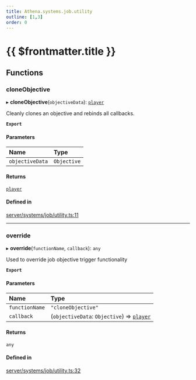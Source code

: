 ```yaml
---
title: Athena.systems.job.utility
outline: [1,3]
order: 0
---
```


# {{ $frontmatter.title }}


## Functions

### cloneObjective

▸ **cloneObjective**(`objectiveData`): [`player`](server_config.md#player)

Cleanly clones an objective and rebinds all callbacks.

**`Export`**

#### Parameters

| Name | Type |
| :------ | :------ |
| `objectiveData` | `Objective` |

#### Returns

[`player`](server_config.md#player)

#### Defined in

[server/systems/job/utility.ts:11](https://github.com/Stuyk/altv-athena/blob/552012ca4/src/core/server/systems/job/utility.ts#L11)

___

### override

▸ **override**(`functionName`, `callback`): `any`

Used to override job objective trigger functionality

**`Export`**

#### Parameters

| Name | Type |
| :------ | :------ |
| `functionName` | ``"cloneObjective"`` |
| `callback` | (`objectiveData`: `Objective`) => [`player`](server_config.md#player) |

#### Returns

`any`

#### Defined in

[server/systems/job/utility.ts:32](https://github.com/Stuyk/altv-athena/blob/552012ca4/src/core/server/systems/job/utility.ts#L32)
